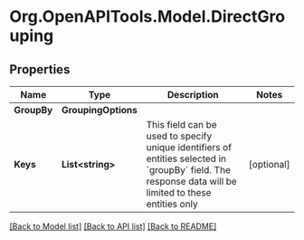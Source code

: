 
# Org.OpenAPITools.Model.DirectGrouping

## Properties

Name | Type | Description | Notes
------------ | ------------- | ------------- | -------------
**GroupBy** | **GroupingOptions** |  | 
**Keys** | **List&lt;string&gt;** | This field can be used to specify unique identifiers of entities selected in &#x60;groupBy&#x60; field. The response data will be limited to these entities only | [optional] 

[[Back to Model list]](../README.md#documentation-for-models)
[[Back to API list]](../README.md#documentation-for-api-endpoints)
[[Back to README]](../README.md)

